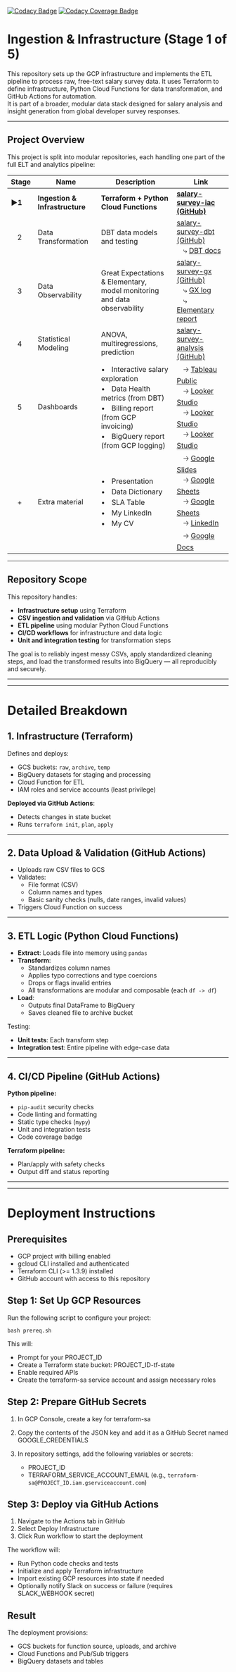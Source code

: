 [![Codacy Badge](https://api.codacy.com/project/badge/Grade/f34108759f0b47efb917df47d2e2d177)](https://app.codacy.com/gh/Viktor-Soltesz/salary-survey-iac/dashboard)
[![Codacy Coverage Badge](https://api.codacy.com/project/badge/Coverage/f34108759f0b47efb917df47d2e2d177)](https://app.codacy.com/gh/Viktor-Soltesz/salary-survey-iac/dashboard)

# Ingestion & Infrastructure (Stage 1 of 5)

This repository sets up the GCP infrastructure and implements the ETL pipeline to process raw, free-text salary survey data. It uses Terraform to define infrastructure, Python Cloud Functions for data transformation, and GitHub Actions for automation.  
It is part of a broader, modular data stack designed for salary analysis and insight generation from global developer survey responses.

---

## Project Overview

This project is split into modular repositories, each handling one part of the full ELT and analytics pipeline:

| Stage | Name                        | Description                                | Link |
|-------|-----------------------------|--------------------------------------------|------------|
| **▶️1** | **Ingestion & Infrastructure**  | **Terraform + Python Cloud Functions** | **[salary-survey-iac (GitHub)](https://github.com/Viktor-Soltesz/salary-survey-iac)** |
| ㅤ2     | Data Transformation   | DBT data models and testing               | [salary-survey-dbt (GitHub)](https://github.com/Viktor-Soltesz/salary-survey-dbt) <br> ㅤ⤷ [DBT docs](https://viktor-soltesz.github.io/salary-survey-dbt-docs/index.html#!/overview)|
| ㅤ3     | Data Observability  | Great Expectations & Elementary, <br> model monitoring and data observability     | [salary-survey-gx (GitHub)](https://github.com/Viktor-Soltesz/salary-survey-gx) <br> ㅤ⤷ [GX log](https://viktor-soltesz.github.io/salary-survey-gx/gx_site/index.html) <br> ㅤ⤷ [Elementary report](https://viktor-soltesz.github.io/salary-survey-dbt/elementary_report.html#/report/dashboard) |
| ㅤ4     | Statistical Modeling    | ANOVA, multiregressions, prediction   | [salary-survey-analysis (GitHub)](https://github.com/Viktor-Soltesz/salary-survey-analysis) |
| ㅤ5     | Dashboards          | •ㅤInteractive salary exploration <br> •ㅤData Health metrics (from DBT) <br> •ㅤBilling report (from GCP invoicing) <br> •ㅤBigQuery report (from GCP logging) |ㅤ🡢 [Tableau Public](https://public.tableau.com/app/profile/viktor.solt.sz/viz/SoftwareDeveloperSalaries/Dashboard) <br>ㅤ🡢 [Looker Studio](https://lookerstudio.google.com/s/mhwL6JfNlaw)<br>ㅤ🡢 [Looker Studio](https://lookerstudio.google.com/s/tp8jUo4oPRs)<br>ㅤ🡢 [Looker Studio](https://lookerstudio.google.com/s/v2BIFW-_Jak)|
| ㅤ+     | Extra material | •ㅤPresentation <br> •ㅤData Dictionary <br>  •ㅤSLA Table <br>  •ㅤMy LinkedIn<br>  •ㅤMy CV|ㅤ🡢 [Google Slides](https://docs.google.com/presentation/d/1BHC6QnSpObVpulEcyDLXkW-6YLo2hpnwQ3miQg43iBg/edit?slide=id.g3353e8463a7_0_28#slide=id.g3353e8463a7_0_28) <br>ㅤ🡢 [Google Sheets](https://docs.google.com/spreadsheets/d/1cTikHNzcw3e-gH3N8F4VX-viYlCeLbm5JkFE3Wdcnjo/edit?gid=0#gid=0) <br>ㅤ🡢 [Google Sheets](https://docs.google.com/spreadsheets/d/1r85NlwsGV1DDy4eRBfMjZgI-1_uyIbl1fUazgY00Kz0/edit?usp=sharing) <br>ㅤ🡢 [LinkedIn](https://www.linkedin.com/in/viktor-soltesz/) <br>ㅤ🡢 [Google Docs](https://www.linkedin.com/in/viktor-soltesz/)|

---

## Repository Scope

This repository handles:

- **Infrastructure setup** using Terraform
- **CSV ingestion and validation** via GitHub Actions
- **ETL pipeline** using modular Python Cloud Functions
- **CI/CD workflows** for infrastructure and data logic
- **Unit and integration testing** for transformation steps

The goal is to reliably ingest messy CSVs, apply standardized cleaning steps, and load the transformed results into BigQuery — all reproducibly and securely.

---
---

# Detailed Breakdown

## 1. Infrastructure (Terraform)

Defines and deploys:

- GCS buckets: `raw`, `archive`, `temp`
- BigQuery datasets for staging and processing
- Cloud Function for ETL
- IAM roles and service accounts (least privilege)

**Deployed via GitHub Actions**:

- Detects changes in state bucket
- Runs `terraform init`, `plan`, `apply`

---

## 2. Data Upload & Validation (GitHub Actions)

- Uploads raw CSV files to GCS
- Validates:
  - File format (CSV)
  - Column names and types
  - Basic sanity checks (nulls, date ranges, invalid values)
- Triggers Cloud Function on success

---

## 3. ETL Logic (Python Cloud Functions)

- **Extract**: Loads file into memory using `pandas`
- **Transform**:
  - Standardizes column names
  - Applies typo corrections and type coercions
  - Drops or flags invalid entries
  - All transformations are modular and composable (each `df -> df`)
- **Load**:
  - Outputs final DataFrame to BigQuery
  - Saves cleaned file to archive bucket

Testing:

- **Unit tests**: Each transform step
- **Integration test**: Entire pipeline with edge-case data

---

## 4. CI/CD Pipeline (GitHub Actions)

**Python pipeline:**

- `pip-audit` security checks
- Code linting and formatting
- Static type checks (`mypy`)
- Unit and integration tests
- Code coverage badge

**Terraform pipeline:**

- Plan/apply with safety checks
- Output diff and status reporting

---
---

# Deployment Instructions

## Prerequisites

- GCP project with billing enabled
- gcloud CLI installed and authenticated
- Terraform CLI (>= 1.3.9) installed
- GitHub account with access to this repository

## Step 1: Set Up GCP Resources

Run the following script to configure your project:

```
bash prereq.sh
```

This will:

- Prompt for your PROJECT_ID
- Create a Terraform state bucket: PROJECT_ID-tf-state
- Enable required APIs
- Create the terraform-sa service account and assign necessary roles

## Step 2: Prepare GitHub Secrets

1. In GCP Console, create a key for terraform-sa
2. Copy the contents of the JSON key and add it as a GitHub Secret named GOOGLE_CREDENTIALS
3. In repository settings, add the following variables or secrets:

    - PROJECT_ID
    - TERRAFORM_SERVICE_ACCOUNT_EMAIL (e.g., `terraform-sa@PROJECT_ID.iam.gserviceaccount.com`)

## Step 3: Deploy via GitHub Actions

1. Navigate to the Actions tab in GitHub
2. Select Deploy Infrastructure
3. Click Run workflow to start the deployment

The workflow will:

- Run Python code checks and tests
- Initialize and apply Terraform infrastructure
- Import existing GCP resources into state if needed
- Optionally notify Slack on success or failure (requires SLACK_WEBHOOK secret)

## Result

The deployment provisions:

- GCS buckets for function source, uploads, and archive
- Cloud Functions and Pub/Sub triggers
- BigQuery datasets and tables
